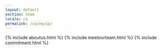 ```yaml
---
layout: default
section: team
locale: ca
permalink: /ca/equip/
---
```


<div class="space-70"></div>
<div class="container">
  {% include aboutus.html %}
  {% include meetourteam.html %}
  {% include commitment.html %}
</div>
